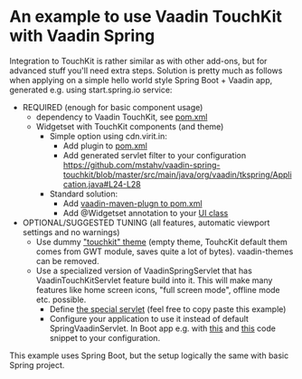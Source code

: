 # An example to use Vaadin TouchKit with Vaadin Spring

Integration to TouchKit is rather similar as with other add-ons, but for advanced stuff you'll need extra steps. Solution is pretty much as follows when applying on a simple hello world style Spring Boot + Vaadin app, generated e.g. using start.spring.io service:

 * REQUIRED (enough for basic component usage)
   * dependency to Vaadin TouchKit, see [pom.xml](https://github.com/mstahv/vaadin-spring-touchkit/blob/master/pom.xml#L57-L68)
   * Widgetset with TouchKit components (and theme)
       * Simple option using cdn.virit.in:
           * Add plugin to [pom.xml](https://github.com/mstahv/vaadin-spring-touchkit/blob/master/pom.xml#L90-L102)
           * Add generated servlet filter to your configuration https://github.com/mstahv/vaadin-spring-touchkit/blob/master/src/main/java/org/vaadin/tkspring/Application.java#L24-L28
       * Standard solution:
           * Add [vaadin-maven-plugn to pom.xml](https://github.com/mstahv/vaadin-spring-touchkit/blob/master/pom.xml#L103-L128)
           * Add @Widgetset annotation to your [UI class](https://github.com/mstahv/vaadin-spring-touchkit/blob/master/src/main/java/org/vaadin/tkspring/MainUI.java#L18-L20)
 * OPTIONAL/SUGGESTED TUNING (all features, automatic viewport settings and no warnings)
    * Use dummy ["touchkit" theme](https://github.com/mstahv/vaadin-spring-touchkit/blob/master/src/main/java/org/vaadin/tkspring/MainUI.java#L16) (empty theme, TouhcKit default them comes from GWT module, saves quite a lot of bytes). vaadin-themes can be removed.
    * Use a specialized version of VaadinSpringServlet that has VaadinTouchKitServlet feature build into it. This will make many features like home screen icons, "full screen mode", offline mode etc. possible.
        * Define [the special servlet](https://github.com/mstahv/vaadin-spring-touchkit/blob/master/src/main/java/org/vaadin/tkspring/SpringAwareTouchKitServlet.java) (feel free to copy paste this example)
        * Configure your application to use it instead of default SpringVaadinServlet. In Boot app e.g. with [this](https://github.com/mstahv/vaadin-spring-touchkit/blob/master/src/main/java/org/vaadin/tkspring/Application.java#L19-L22) and [this](https://github.com/mstahv/vaadin-spring-touchkit/blob/master/src/main/java/org/vaadin/tkspring/Application.java#L11-L12) code snippet to your configuration.

This example uses Spring Boot, but the setup logically the same with basic Spring project.
